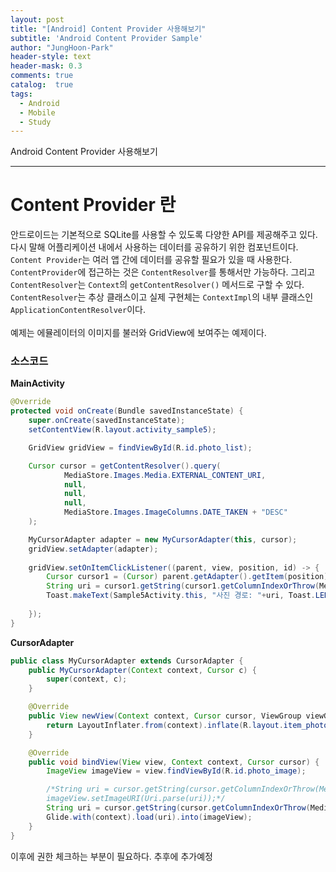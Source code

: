 ```yaml
---
layout: post
title: "[Android] Content Provider 사용해보기"
subtitle: 'Android Content Provider Sample'
author: "JungHoon-Park"
header-style: text
header-mask: 0.3
comments: true
catalog:  true
tags:
  - Android
  - Mobile
  - Study
---
```


Android Content Provider 사용해보기

---

# Content Provider 란

안드로이드는 기본적으로 SQLite를 사용할 수 있도록 다양한 API를 제공해주고 있다. 다시 말해 어플리케이션 내에서 사용하는 데이터를 공유하기 위한 컴포넌트이다. `Content Provider`는 여러 앱 간에 데이터를 공유할 필요가 있을 때 사용한다.<br />
`ContentProvider`에 접근하는 것은 `ContentResolver`를 통해서만 가능하다. 그리고 `ContentResolver`는 `Context`의 `getContentResolver()` 메서드로 구할 수 있다. `ContentResolver`는 추상 클래스이고 실제 구현체는 `ContextImpl`의 내부 클래스인 `ApplicationContentResolver`이다.<br /><br />
예제는 에뮬레이터의 이미지를 불러와 GridView에 보여주는 예제이다.<br />

### 소스코드
**MainActivity**
~~~java
@Override
protected void onCreate(Bundle savedInstanceState) {
    super.onCreate(savedInstanceState);
    setContentView(R.layout.activity_sample5);

    GridView gridView = findViewById(R.id.photo_list);

    Cursor cursor = getContentResolver().query(
            MediaStore.Images.Media.EXTERNAL_CONTENT_URI,
            null,
            null,
            null,
            MediaStore.Images.ImageColumns.DATE_TAKEN + "DESC"
    );

    MyCursorAdapter adapter = new MyCursorAdapter(this, cursor);
    gridView.setAdapter(adapter);
    
    gridView.setOnItemClickListener((parent, view, position, id) -> {
        Cursor cursor1 = (Cursor) parent.getAdapter().getItem(position);
        String uri = cursor1.getString(cursor1.getColumnIndexOrThrow(MediaStore.Images.Media.DATA));
        Toast.makeText(Sample5Activity.this, "사진 경로: "+uri, Toast.LENGTH_SHORT).show();
        
    });
}
~~~

**CursorAdapter**
~~~java
public class MyCursorAdapter extends CursorAdapter {
    public MyCursorAdapter(Context context, Cursor c) {
        super(context, c);
    }

    @Override
    public View newView(Context context, Cursor cursor, ViewGroup viewGroup) {
        return LayoutInflater.from(context).inflate(R.layout.item_photo, viewGroup, false);
    }

    @Override
    public void bindView(View view, Context context, Cursor cursor) {
        ImageView imageView = view.findViewById(R.id.photo_image);

        /*String uri = cursor.getString(cursor.getColumnIndexOrThrow(MediaStore.Images.Media.DATA));
        imageView.setImageURI(Uri.parse(uri));*/
        String uri = cursor.getString(cursor.getColumnIndexOrThrow(MediaStore.Images.Media.DATA));
        Glide.with(context).load(uri).into(imageView);
    }
}
~~~
이후에 권한 체크하는 부분이 필요하다. 추후에 추가예정



